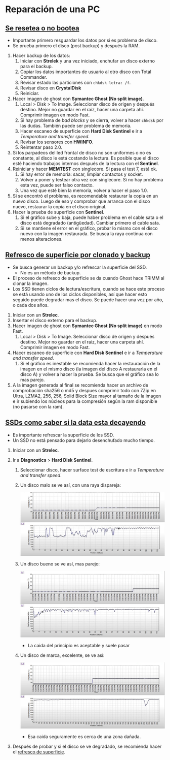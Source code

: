 # Reparación de una PC

## [Se resetea o no bootea](https://youtu.be/UTZwOQMJp3o)

- Importante primero resguardar los datos por si es problema de disco.
- Se prueba primero el disco (post backup) y después la RAM.

1. Hacer backup de los datos:
   1. Iniciar con **Strelek** y una vez iniciado, enchufar un disco externo para el backup.
   2. Copiar los datos importantes de usuario al otro disco con Total Commander.
   3. Revisar estado las particiones con `chkdsk letra: /f`.
   4. Revisar disco en **CrystalDisk**
   5. Reiniciar.
2. Hacer imagen de ghost con **Symantec Ghost (No split image)**.
   1. Local > Disk > To Image. Seleccionar disco de origen y después destino. Mejor no guardar en el raiz, hacer una carpeta ahí. Comprimir imagen en modo Fast.
   2. Si hay problema de _bad blocks_ y se cierra, volver a hacer `chkdsk` por las dudas. También puede ser problema de memoria.
   3. Hacer escaneo de superficie con **Hard Disk Sentinel** e ir a _Temperature and transfer speed_.
   4. Revisar los sensores con **HWiNFO**.
   5. Reintentar paso 2.0.
3. Si los parpadeos del led frontal de disco no son uniformes o no es constante, al disco le está costando la lectura. Es posible que el disco esté haciendo trabajos internos después de la lectura con el **Sentinel**.
4. Reiniciar y hacer **MEMTEST** con singlecore. Si pasa el test 7, está ok.
   1. Si hay error de memoria: sacar, limpiar contactos y socket.
   2. Volver a poner y testear otra vez con singlecore. Si no hay problema esta vez, puede ser falso contacto.
   3. Una vez que esté bien la memoria, volver a hacer el paso 1.0.
5. Si se encontró el problema, es recomendable restaurar la copia en un nuevo disco. Luego de eso y comprobar que arranca con el disco nuevo, restaurar la copia en el disco original.
6. Hacer la prueba de superficie con **Sentinel**.
   1. Si el gráfico sube y baja, puede haber problema en el cable sata o el disco está degradado (antigüedad). Cambiar primero el cable sata.
   2. Si se mantiene el error en el gráfico, probar lo mismo con el disco nuevo con la imagen restaurada. Se busca la raya continua con menos alteraciones.

## [Refresco de superficie por clonado y backup](https://youtu.be/Vzb8uJ9KYVc)

- Se busca generar un backup y/o refrescar la superficie del SSD.
  - No es un método de backup.
- El proceso de refresco de superficie se da cuando Ghost hace TRIMM al clonar la imagen.
- Los SSD tienen ciclos de lectura/escritura, cuando se hace este proceso se está usando uno de los ciclos disponibles, así que hacer esto seguido puede degradar mas el disco. Se puede hacer una vez por año, o cada dos años.

1. Iniciar con un **Strelec**.
2. Insertar el disco externo para el backup.
3. Hacer imagen de ghost con **Symantec Ghost (No split image)** en modo Fast.
   1. Local > Disk > To Image. Seleccionar disco de origen y después destino. Mejor no guardar en el raiz, hacer una carpeta ahí. Comprimir imagen en modo Fast.
4. Hacer escaneo de superficie con **Hard Disk Sentinel** e ir a _Temperature and transfer speed_.
   1. Si el gráfico es inestable se recomienda hacer la restauración de la imagen en el mismo disco (la imagen del disco A restaurarla en el disco A) y volver a hacer la prueba. Se busca que el gráfico sea lo mas parejo.
5. A la imagen generada al final se recomienda hacer un archivo de comprobación sha256 o md5 y despues comprimir todo con 7Zip en Ultra, LZMA2, 256, 256, Solid Block Size mayor al tamaño de la imagen e ir subiendo los núcleos para la compresión según la ram disponible (no pasarse con la ram).

## [SSDs como saber si la data esta decayendo](https://youtu.be/Jrlla5dG72U)

- Es importante refrescar la superficie de los SSD.
- Un SSD no está pensado para dejarlo desenchufado mucho tiempo.

1. Iniciar con un **Strelec**.
2. Ir a **Diagnostics** > **Hard Disk Sentinel**.

   1. Seleccionar disco, hacer surface test de escritura e ir a _Temperature and transfer speed_.
   2. Un disco malo se ve así, con una raya dispareja:

      ![Sentinel disco malo](./img/sentinel_surface_malo.png)

   3. Un disco bueno se ve así, mas parejo:

      ![Sentinel disco bueno](./img/sentinel_surface_bueno.png)

      - La caida del principio es aceptable y suele pasar

   4. Un disco de marca, excelente, se ve así:

      ![Sentinel disco pro](./img/sentinel_surface_excelente.png)

      - Esa caida seguramente es cerca de una zona dañada.

3. Después de probar y si el disco se ve degradado, se recomienda hacer el [refresco de superficie](#refresco-de-superficie-por-clonado-y-backup).
